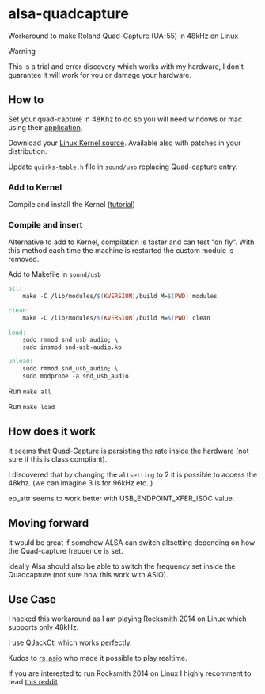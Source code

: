 # alsa-quadcapture
Workaround to make Roland Quad-Capture (UA-55) in 48kHz on Linux

> [!WARNING]
> This is a trial and error discovery which works with my hardware,
> I don't guarantee it will work for you or damage your hardware.

## How to
Set your quad-capture in 48Khz to do so you will need windows or mac using their [application](https://www.roland.com/global/products/quad-capture/downloads/).

Download your [Linux Kernel source](https://github.com/torvalds/linux).
Available also with patches in your distribution.

Update `quirks-table.h` file in `sound/usb` replacing Quad-capture entry.

### Add to Kernel
Compile and install the Kernel ([tutorial](https://davidaugustat.com/linux/how-to-compile-linux-kernel-on-ubuntu))

### Compile and insert
Alternative to add to Kernel, compilation is faster and can test "on fly".
With this method each time the machine is restarted the custom module is removed.

Add to Makefile in `sound/usb`

```makefile
all:
	make -C /lib/modules/$(KVERSION)/build M=$(PWD) modules

clean:
	make -C /lib/modules/$(KVERSION)/build M=$(PWD) clean

load:
	sudo rmmod snd_usb_audio; \
	sudo insmod snd-usb-audio.ko

unload:
	sudo rmmod snd_usb_audio; \
	sudo modprobe -a snd_usb_audio
```

Run `make all`

Run `make load`

## How does it work
It seems that Quad-Capture is persisting the rate inside the hardware (not sure if this is class compliant).

I discovered that by changing the `altsetting` to 2 it is possible to access the 48khz. (we can imagine 3 is for 96kHz etc..)

ep_attr seems to work better with USB_ENDPOINT_XFER_ISOC value.

## Moving forward
It would be great if somehow ALSA can switch altsetting depending on how the Quad-capture frequence is set.

Ideally Alsa should also be able to switch the frequency set inside the Quadcapture (not sure how this work with ASIO).

## Use Case
I hacked this workaround as I am playing Rocksmith 2014 on Linux which supports only 48kHz.

I use QJackCtl which works perfectly.

Kudos to [rs_asio](https://github.com/mdias/rs_asio) who made it possible to play realtime.

If you are interested to run Rocksmith 2014 on Linux I highly recomment to read [this reddit](https://www.reddit.com/r/rocksmith/comments/jxngpx/howto_rocksmith_2014_on_linux_with_steamproton/)
